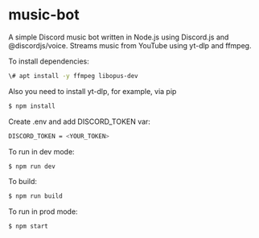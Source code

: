 # music-bot

A simple Discord music bot written in Node.js using Discord.js and @discordjs/voice. Streams music from YouTube using yt-dlp and ffmpeg.

To install dependencies:
```bash
\# apt install -y ffmpeg libopus-dev
```

Also you need to install yt-dlp, for example, via pip

```bash
$ npm install
```

Create .env and add DISCORD_TOKEN var:

```bash
DISCORD_TOKEN = <YOUR_TOKEN>
```

To run in dev mode:

```bash
$ npm run dev
```

To build:

```bash
$ npm run build
```

To run in prod mode:

```bash
$ npm start
```
